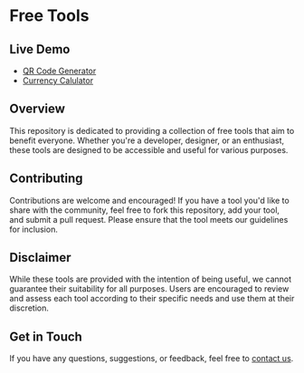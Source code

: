 # Free Tools

## Live Demo

* [QR Code Generator](https://abhinavtej.github.io/Free-Tools/QR-Code-Generator)
* [Currency Calulator](https://abhinavtej.github.io/Free-Tools/Currency-Calulator)

## Overview

This repository is dedicated to providing a collection of free tools that aim to benefit everyone. Whether you're a developer, designer, or an enthusiast, these tools are designed to be accessible and useful for various purposes.

## Contributing

Contributions are welcome and encouraged! If you have a tool you'd like to share with the community, feel free to fork this repository, add your tool, and submit a pull request. Please ensure that the tool meets our guidelines for inclusion.

## Disclaimer

While these tools are provided with the intention of being useful, we cannot guarantee their suitability for all purposes. Users are encouraged to review and assess each tool according to their specific needs and use them at their discretion.

## Get in Touch

If you have any questions, suggestions, or feedback, feel free to [contact us](mailto:abhinavtej0212@.com).
